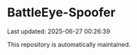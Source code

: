 # BattleEye-Spoofer

Last updated: 2025-06-27 00:26:39

This repository is automatically maintained.
